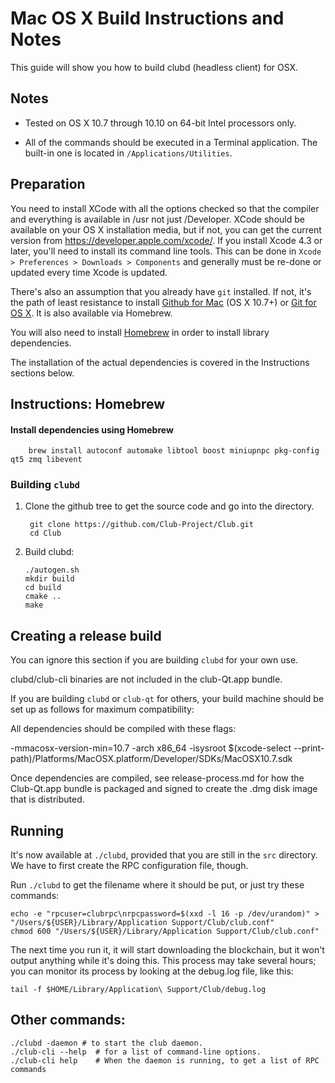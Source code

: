 Mac OS X Build Instructions and Notes
====================================
This guide will show you how to build clubd (headless client) for OSX.

Notes
-----

* Tested on OS X 10.7 through 10.10 on 64-bit Intel processors only.

* All of the commands should be executed in a Terminal application. The
built-in one is located in `/Applications/Utilities`.

Preparation
-----------

You need to install XCode with all the options checked so that the compiler
and everything is available in /usr not just /Developer. XCode should be
available on your OS X installation media, but if not, you can get the
current version from https://developer.apple.com/xcode/. If you install
Xcode 4.3 or later, you'll need to install its command line tools. This can
be done in `Xcode > Preferences > Downloads > Components` and generally must
be re-done or updated every time Xcode is updated.

There's also an assumption that you already have `git` installed. If
not, it's the path of least resistance to install [Github for Mac](https://mac.github.com/)
(OS X 10.7+) or
[Git for OS X](https://code.google.com/p/git-osx-installer/). It is also
available via Homebrew.

You will also need to install [Homebrew](http://brew.sh) in order to install library
dependencies.

The installation of the actual dependencies is covered in the Instructions
sections below.

Instructions: Homebrew
----------------------

#### Install dependencies using Homebrew

        brew install autoconf automake libtool boost miniupnpc pkg-config qt5 zmq libevent

### Building `clubd`

1. Clone the github tree to get the source code and go into the directory.

        git clone https://github.com/Club-Project/Club.git
        cd Club

2.  Build clubd:

        ./autogen.sh
        mkdir build
        cd build
        cmake ..
        make

Creating a release build
------------------------
You can ignore this section if you are building `clubd` for your own use.

clubd/club-cli binaries are not included in the club-Qt.app bundle.

If you are building `clubd` or `club-qt` for others, your build machine should be set up
as follows for maximum compatibility:

All dependencies should be compiled with these flags:

 -mmacosx-version-min=10.7
 -arch x86_64
 -isysroot $(xcode-select --print-path)/Platforms/MacOSX.platform/Developer/SDKs/MacOSX10.7.sdk

Once dependencies are compiled, see release-process.md for how the Club-Qt.app
bundle is packaged and signed to create the .dmg disk image that is distributed.

Running
-------

It's now available at `./clubd`, provided that you are still in the `src`
directory. We have to first create the RPC configuration file, though.

Run `./clubd` to get the filename where it should be put, or just try these
commands:

    echo -e "rpcuser=clubrpc\nrpcpassword=$(xxd -l 16 -p /dev/urandom)" > "/Users/${USER}/Library/Application Support/Club/club.conf"
    chmod 600 "/Users/${USER}/Library/Application Support/Club/club.conf"

The next time you run it, it will start downloading the blockchain, but it won't
output anything while it's doing this. This process may take several hours;
you can monitor its process by looking at the debug.log file, like this:

    tail -f $HOME/Library/Application\ Support/Club/debug.log

Other commands:
-------

    ./clubd -daemon # to start the club daemon.
    ./club-cli --help  # for a list of command-line options.
    ./club-cli help    # When the daemon is running, to get a list of RPC commands
